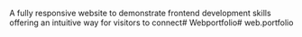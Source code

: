 A fully responsive website to demonstrate frontend development skills offering an intuitive way for visitors to connect# Webportfolio# web.portfolio
